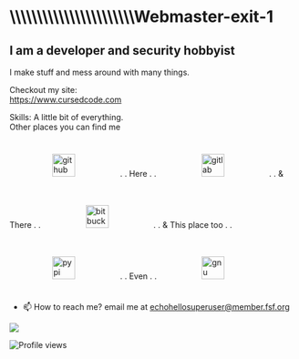 <h1>\\\\\\\\\\\\\\\\\\\\\\\Webmaster-exit-1</h1>

<h2>I am a developer and security hobbyist</h2>

I make stuff and mess around with many things.

Checkout my site:<br>
https://www.cursedcode.com

Skills: A little bit of everything.<br>
Other places you can find me
              
[<img src="https://www.sferalabs.cc/wp-content/uploads/github-logo-white-300x199.png" style="padding: 25px 75px;" alt="github" height="40">](https://github.com/webmaster-exit-1) . . Here . . [<img src="https://about.gitlab.com/images/press/logo/svg/gitlab-logo-200.svg" style="padding: 25px 75px;" alt="gitlab" height="40">](https://gitlab.com/BasedLabs) . . & There . . [<img src="https://poeditor.com/blog/wp-content/uploads/2014/06/bitbucket-logo.png" style="padding: 25px 75px;" alt="bitbucket" height="40">](https://bitbucket.org/mrgfy1337/) . . & This place too . . [<img src="https://pypi.org/static/images/logo-large.6bdbb439.svg" style="padding: 25px 75px;" alt="pypi" height="40">](https://pypi.org/user/mrgfy/) . . Even . . [<img src="http://static.fsf.org/nosvn/stickers/fsf.svg" style="padding: 25px 75px;" alt="gnu" height="40">](https://www.fsf.org)

* 📫 How to reach me? email me at echohellosuperuser@member.fsf.org
    
<img src="https://static.fsf.org/nosvn/associate/crm/1075729.png"> 

![Profile views](https://gpvc.arturio.dev/webmaster-exit-1) 

<!---
webmaster-exit-1/webmaster-exit-1 is a ✨ special ✨ repository because its `README.md` (this file) appears on your GitHub profile.
You can click the Preview link to take a look at your changes.
--->
